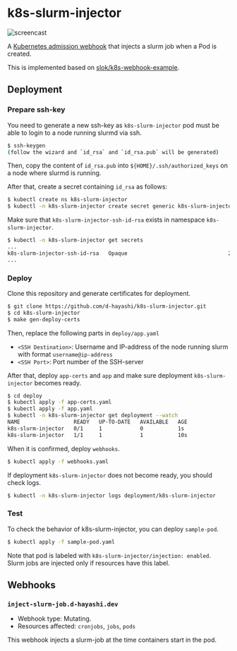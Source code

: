 # k8s-slurm-injector

![screencast](https://raw.github.com/wiki/d-hayashi/k8s-slurm-injector/screencast.gif)

A [Kubernetes admission webhook][k8s-admission-webhooks] that injects a slurm job when a Pod is created.

This is implemented based on [slok/k8s-webhook-example][k8s-webhook-example].


## Deployment

### Prepare ssh-key
You need to generate a new ssh-key as `k8s-slurm-injector` pod must be able to login to a node running slurmd via ssh.

```bash
$ ssh-keygen
(follow the wizard and `id_rsa` and `id_rsa.pub` will be generated)

```

Then, copy the content of `id_rsa.pub` into `${HOME}/.ssh/authorized_keys` on a node where slurmd is running.  

After that, create a secret containing `id_rsa` as follows:

```bash
$ kubectl create ns k8s-slurm-injector
$ kubectl -n k8s-slurm-injector create secret generic k8s-slurm-injector-ssh-id-rsa --from-file=./

```

Make sure that `k8s-slurm-injector-ssh-id-rsa` exists in namespace `k8s-slurm-injector`.

```bash
$ kubectl -n k8s-slurm-injector get secrets
...
k8s-slurm-injector-ssh-id-rsa   Opaque                                2      1m
...

```


### Deploy
Clone this repository and generate certificates for deployment.

```bash
$ git clone https://github.com/d-hayashi/k8s-slurm-injector.git
$ cd k8s-slurm-injector
$ make gen-deploy-certs

```

Then, replace the following parts in `deploy/app.yaml`
- `<SSH Destination>`: Username and IP-address of the node running slurm with format `username@ip-address`
- `<SSH Port>`: Port number of the SSH-server

After that, deploy `app-certs` and `app` and make sure deployment `k8s-slurm-injector` becomes ready.

```bash
$ cd deploy
$ kubectl apply -f app-certs.yaml
$ kubectl apply -f app.yaml
$ kubectl -n k8s-slurm-injector get deployment --watch
NAME                 READY   UP-TO-DATE   AVAILABLE   AGE
k8s-slurm-injector   0/1     1            0           1s
k8s-slurm-injector   1/1     1            1           10s

```

When it is confirmed, deploy `webhooks`.
```bash
$ kubectl apply -f webhooks.yaml

```

If deployment `k8s-slurm-injector` does not become ready, you should check logs.
```bash
$ kubectl -n k8s-slurm-injector logs deployment/k8s-slurm-injector

```


### Test

To check the behavior of k8s-slurm-injector, you can deploy `sample-pod`.
```bash
$ kubectl apply -f sample-pod.yaml

```

Note that pod is labeled with `k8s-slurm-injector/injection: enabled`.  
Slurm jobs are injected only if resources have this label.


## Webhooks

### `inject-slurm-job.d-hayashi.dev`

- Webhook type: Mutating.
- Resources affected: `cronjobs`, `jobs`, `pods`

This webhook injects a slurm-job at the time containers start in the pod.


[k8s-admission-webhooks]: https://kubernetes.io/docs/reference/access-authn-authz/extensible-admission-controllers/
[k8s-webhook-example]: https://github.com/slok/k8s-webhook-example
